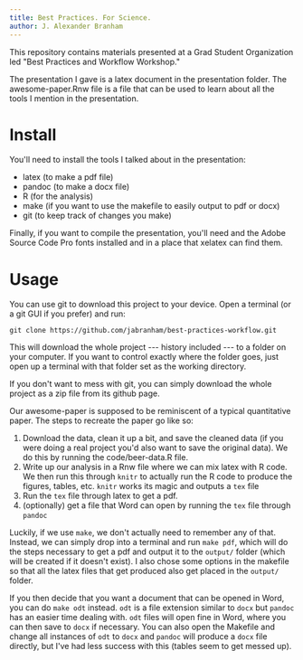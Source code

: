 ```yaml
---
title: Best Practices. For Science.
author: J. Alexander Branham
---
```


This repository contains materials presented at a Grad Student Organization led "Best Practices and Workflow Workshop." 

The presentation I gave is a latex document in the presentation folder. The awesome-paper.Rnw file is a file that can be used to learn about all the tools I mention in the presentation. 

# Install

You'll need to install the tools I talked about in the presentation:

* latex (to make a pdf file)
* pandoc (to make a docx file)
* R (for the analysis)
* make (if you want to use the makefile to easily output to pdf or docx)
* git (to keep track of changes you make)

Finally, if you want to compile the presentation, you'll need  and the Adobe Source Code Pro fonts installed and in a place that xelatex can find them. 

# Usage

You can use git to download this project to your device. Open a terminal (or a git GUI if you prefer) and run:

    git clone https://github.com/jabranham/best-practices-workflow.git
    
This will download the whole project --- history included --- to a folder on your computer. If you want to control exactly where the folder goes, just open up a terminal with that folder set as the working directory. 

If you don't want to mess with git, you can simply download the whole project as a zip file from its github page.

Our awesome-paper is supposed to be reminiscent of a typical quantitative paper. The steps to recreate the paper go like so:

1. Download the data, clean it up a bit, and save the cleaned data (if you were doing a real project you'd also want to save the original data). We do this by running the code/beer-data.R file.
2. Write up our analysis in a Rnw file where we can mix latex with R code. We then run this through `knitr` to actually run the R code to produce the figures, tables, etc. `knitr` works its magic and outputs a `tex` file
3. Run the `tex` file through latex to get a pdf. 
4. (optionally) get a file that Word can open by running the `tex` file through `pandoc`

Luckily, if we use `make`, we don't actually need to remember any of that. Instead, we can simply drop into a terminal and run `make pdf`, which will do the steps necessary to get a pdf and output it to the `output/` folder (which will be created if it doesn't exist). I also chose some options in the makefile so that all the latex files that get produced also get placed in the `output/` folder. 

If you then decide that you want a document that can be opened in Word, you can do `make odt` instead. `odt` is a file extension similar to `docx` but `pandoc` has an easier time dealing with. `odt` files will open fine in Word, where you can then save to `docx` if necessary. You can also open the Makefile and change all instances of `odt` to `docx` and `pandoc` will produce a `docx` file directly, but I've had less success with this (tables seem to get messed up).
